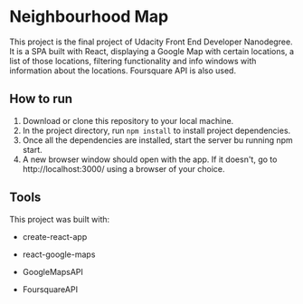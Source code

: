 # Neighbourhood Map

This project is the final project of Udacity Front End Developer Nanodegree.
It is a SPA built with React, displaying a Google Map with certain locations, a list of those locations, filtering functionality and info windows with information about the locations. Foursquare API is also used.

## How to run

1. Download or clone this repository to your local machine.
2. In the project directory, run `npm install` to install project dependencies.
3. Once all the dependencies are installed, start the server bu running npm start.
4. A new browser window should open with the app. If it doesn't, go to http://localhost:3000/ using a browser of your choice.

## Tools

This project was built with:
 
* create-react-app
* react-google-maps

* GoogleMapsAPI
* FoursquareAPI
